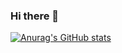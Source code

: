 ### Hi there 👋
[![Anurag's GitHub stats](https://github-readme-stats.vercel.app/api?username=sandfoxy)](https://github.com/anuraghazra/github-readme-stats)
<!--
**SandFoxy/SandFoxy** is a ✨ _special_ ✨ repository because its `README.md` (this file) appears on your GitHub profile.

Here are some ideas to get you started:


#### Github Stats
<img src="https://github-readme-stats.vercel.app/api?username=SandFoxy&show_icons=true&theme=gotham" alt="github stats" width="45%" align="right"/>

- 🔭 I’m currently working on ...
- 🌱 I’m currently learning ...
- 👯 I’m looking to collaborate on ...
- 🤔 I’m looking for help with ...
- 💬 Ask me about ...
- 📫 How to reach me: ...
- 😄 Pronouns: ...
- ⚡ Fun fact: ...
-->
